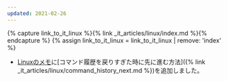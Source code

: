 ```yaml
---
updated: 2021-02-26
---
```

{% capture link_to_it_linux %}{% link _it_articles/linux/index.md %}{% endcapture %}
{% assign link_to_it_linux = link_to_it_linux | remove: 'index' %}

- [Linuxのメモ]({{link_to_it_linux}})に[コマンド履歴を戻りすぎた時に先に進む方法]({% link _it_articles/linux/command_history_next.md %})を追加しました。
